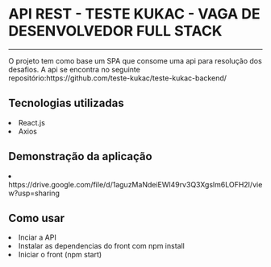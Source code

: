 <h1  >API REST - TESTE KUKAC - VAGA DE DESENVOLVEDOR FULL STACK</h1>
 <hr>
<p align="left">O projeto tem como base  um SPA que consome uma api para resolução dos desafios. A api se encontra no seguinte repositório:https://github.com/teste-kukac/teste-kukac-backend/</p>

<h2>Tecnologias utilizadas</h2>
<div style="display: inline_block">
  <li>React.js</li>
  <li>Axios</li>
</div>

<h2>Demonstração da aplicação </h2>
<li>https://drive.google.com/file/d/1aguzMaNdeiEWl49rv3Q3Xgslm6LOFH2I/view?usp=sharing</li>

<h2>Como usar</h2>
<div style="display: inline_block">
  <li>Inciar a API</li>
  <li>Instalar as dependencias do front com npm install</li>
  <li>Iniciar o front (npm start)</li>
 
